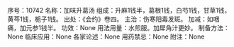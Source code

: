 序号：10742
名称：加味升葛汤
组成：升麻1钱半，葛根1钱，白芍1钱，甘草1钱，黄芩1钱，栀子1钱。
出处：《会约》卷四。
主治：伤寒阳毒发斑。
加减：如咽痛，加元参1钱半。
功效：None
用法用量：水煎服。加犀角汁更妙。
制备方法：None
临床应用：None
各家论述：None
用药禁忌：None
附注：None

